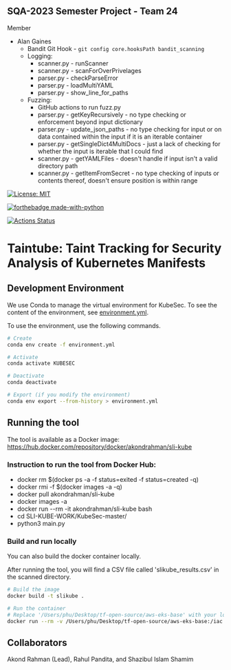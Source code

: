 ## SQA-2023 Semester Project - Team 24
Member
* Alan Gaines
  * Bandit Git Hook - `git config core.hooksPath bandit_scanning`
  * Logging:
    * scanner.py - runScanner
    * scanner.py - scanForOverPrivelages
    * parser.py - checkParseError
    * parser.py - loadMultiYAML
    * parser.py - show_line_for_paths
  * Fuzzing:
    * GitHub actions to run fuzz.py
    * parser.py - getKeyRecursively - no type checking or enforcement beyond input dictionary
    * parser.py - update_json_paths - no type checking for input or on data contained within the input if it is an iterable container
    * parser.py - getSingleDict4MultiDocs - just a lack of checking for whether the input is iterable that I could find
    * scanner.py - getYAMLFiles - doesn't handle if input isn't a valid directory path
    * scanner.py - getItemFromSecret - no type checking of inputs or contents thereof, doesn't ensure position is within range

[![License: MIT](https://img.shields.io/badge/License-MIT-yellow.svg)](https://opensource.org/licenses/MIT) 

[![forthebadge made-with-python](http://ForTheBadge.com/images/badges/made-with-python.svg)](https://www.python.org/)

[![Actions Status](https://github.com/paser-group/KubeSec/workflows/Build%20KubeTaint/badge.svg)](https://github.com/Build%20TaintPupp/actions)


# Taintube: Taint Tracking for Security Analysis of Kubernetes Manifests 

## Development Environment
We use Conda to manage the virtual environment for KubeSec. To see the content of the environment, see [environment.yml](./environment.yml).

To use the environment, use the following commands.

```bash
# Create
conda env create -f environment.yml

# Activate
conda activate KUBESEC

# Deactivate
conda deactivate

# Export (if you modify the environment)
conda env export --from-history > environment.yml
```

## Running the tool

The tool is available as a Docker image: https://hub.docker.com/repository/docker/akondrahman/sli-kube 

### Instruction to run the tool from Docker Hub:

- docker rm $(docker ps -a -f status=exited -f status=created -q)
- docker rmi -f $(docker images -a -q)
- docker pull akondrahman/sli-kube
- docker images -a
- docker run --rm -it akondrahman/sli-kube bash
- cd SLI-KUBE-WORK/KubeSec-master/
- python3 main.py

### Build and run locally
You can also build the docker container locally.

After running the tool, you will find a CSV file called 'slikube_results.csv' in the scanned directory.

```bash
# Build the image
docker build -t slikube .

# Run the container 
# Replace '/Users/phu/Desktop/tf-open-source/aws-eks-base' with your local path
docker run --rm -v /Users/phu/Desktop/tf-open-source/aws-eks-base:/iac --name slikube slikube /iac
```

## Collaborators 

Akond Rahman (Lead), Rahul Pandita, and Shazibul Islam Shamim 


